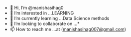 - 👋 Hi, I’m @manishasihag0
- 👀 I’m interested in ...LEARNING
- 🌱 I’m currently learning ...Data Science methods
- 💞️ I’m looking to collaborate on ...*
- 📫 How to reach me ...at (manishasihag007@gmail.com)

<!---
manishasihag0/manishasihag0 is a ✨ special ✨ repository because its `README.md` (this file) appears on your GitHub profile.
You can click the Preview link to take a look at your changes.
--->
